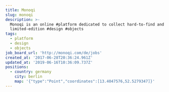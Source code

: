 ```yaml
---
title: Monoqi
slug: monoqi
description: >-
  Monoqi is an online #platform dedicated to collect hard-to-find and
  limited-edition #design #objects
tags:
  - platform
  - design
  - objects
job_board_url: 'http://monoqi.com/de/jobs'
created_at: '2017-06-28T20:36:24.961Z'
updated_at: '2019-06-16T10:36:09.737Z'
positions:
  - country: germany
    city: berlin
    map: '{"type":"Point","coordinates":[13.4047576,52.5279347]}'
---
```



